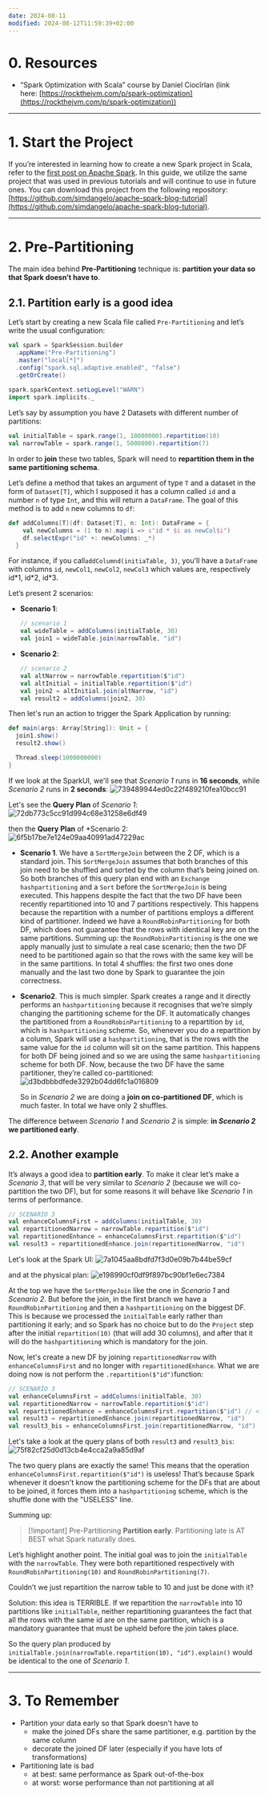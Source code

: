 ```yaml
---
date: 2024-08-11
modified: 2024-08-12T11:59:39+02:00
---
```

# 0. Resources
* “Spark Optimization with Scala” course by Daniel Ciocîrlan (link here: [https://rockthejvm.com/p/spark-optimization](https://rockthejvm.com/p/spark-optimization))

---
# 1. Start the Project
If you’re interested in learning how to create a new Spark project in Scala, refer to the [first post on Apache Spark](Apache%20Spark/Spark%20@0%20-%20Run%20Spark%20Applications.md). In this guide, we utilize the same project that was used in previous tutorials and will continue to use in future ones. You can download this project from the following repository: [https://github.com/simdangelo/apache-spark-blog-tutorial](https://github.com/simdangelo/apache-spark-blog-tutorial).

---

# 2. Pre-Partitioning
The main idea behind **Pre-Partitioning** technique is: **partition your data so that Spark doesn’t have to**.
## 2.1. Partition early is a good idea
Let’s start by creating a new Scala file called `Pre-Partitioning` and let’s write the usual configuration:
```scala
val spark = SparkSession.builder
  .appName("Pre-Partitioning")
  .master("local[*]")
  .config("spark.sql.adaptive.enabled", "false")
  .getOrCreate()
  
spark.sparkContext.setLogLevel("WARN")
import spark.implicits._
```

Let’s say by assumption you have 2 Datasets with different number of partitions:
```scala
val initialTable = spark.range(1, 10000000).repartition(10)
val narrowTable = spark.range(1, 5000000).repartition(7)
```
In order to **join** these two tables, Spark will need to **repartition them in the same partitioning schema**.

Let’s define a method that takes an argument of type `T` and a dataset in the form of `Dataset[T]`, which I supposed it has a column called `id` and a number `n` of type `Int`, and this will return a `DataFrame`. The goal of this method is to add `n` new columns to `df`:

```scala
def addColumns[T](df: Dataset[T], n: Int): DataFrame = {
    val newColumns = (1 to n).map(i => s"id * $i as newCol$i")
    df.selectExpr("id" +: newColumns: _*)
  }
```
For instance, if you call`addColumnd(initiaTable, 3)`, you'll have a `DataFrame` with columns `id`, `newCol1`, `newCol2`, `newCol3` which values are, respectively id\*1, id\*2, id\*3.

Let’s present 2 scenarios:
+ **Scenario 1**:
	```scala
	// scenario 1
	val wideTable = addColumns(initialTable, 30)
	val join1 = wideTable.join(narrowTable, "id")
	```
+ **Scenario 2**:
	```scala
	// scenario 2
	val altNarrow = narrowTable.repartition($"id")
	val altInitial = initialTable.repartition($"id")
	val join2 = altInitial.join(altNarrow, "id")
	val result2 = addColumns(join2, 30)
	```
Then let's run an action to trigger the Spark Application by running:
```scala
def main(args: Array[String]): Unit = {  
  join1.show()  
  result2.show()  

  Thread.sleep(1000000000)  
}
```

If we look at the SparkUI, we'll see that *Scenario 1* runs in **16 seconds**, while *Scenario 2* runs in **2 seconds**:
![739489944ed0c22f489210fea10bcc91](Apache%20Spark/attachments/739489944ed0c22f489210fea10bcc91.png)

Let's see the **Query Plan** of *Scenario 1*:
![72db773c5cc91d994c68e31258e6df49](Apache%20Spark/attachments/72db773c5cc91d994c68e31258e6df49.png)

then the **Query Plan** of *Scenario 2:
![6f5b17be7e124e09aa40991ad47229ac](Apache%20Spark/attachments/6f5b17be7e124e09aa40991ad47229ac.png)

* **Scenario 1**. We have a `SortMergeJoin` between the 2 DF, which is a standard join. This `SortMergeJoin` assumes that both branches of this join need to be shuffled and sorted by the column that’s being joined on. So both branches of this query plan end with an `Exchange hashpartitioning` and a `Sort` before the `SortMergeJoin` is being executed. This happens despite the fact that the two DF have been recently repartitioned into 10 and 7 partitions respectively. This happens because the repartition with a number of partitions employs a different kind of partitioner. Indeed we have a `RoundRobinPartitioning` for both DF, which does not guarantee that the rows with identical key are on the same partitions. Summing up: the `RoundRobinPartitioning` is the one we apply manually just to simulate a real case scenario; then the two DF need to be partitioned again so that the rows with the same key will be in the same partitions. In total 4 shuffles: the first two ones done manually and the last two done by Spark to guarantee the join correctness.
- **Scenario2**. This is much simpler. Spark creates a range and it directly performs an `hashpartitioning` because it recognises that we’re simply changing the partitioning scheme for the DF. It automatically changes the partitioned from a `RoundRobinPartitioning` to a repartition by `id`, which is `hashpartitioning` scheme. So, whenever you do a repartition by a column, Spark will use a `hashpartitioning`, that is the rows with the same value for the `id` column will sit on the same partition. This happens for both DF being joined and so we are using the same `hashpartitioning` scheme for both DF. Now, because the two DF have the same partitioner, they’re called co-partitioned:
	![d3bdbbbdfede3292b04dd6fc1a016809](Apache%20Spark/attachments/d3bdbbbdfede3292b04dd6fc1a016809.png)

	So in *Scenario 2* we are doing a **join on co-partitioned DF**, which is much faster. In total we have only 2 shuffles.

The difference between *Scenario 1* and *Scenario 2* is simple: **in *Scenario 2* we partitioned early**.
## 2.2. Another example
It’s always a good idea to **partition early**. To make it clear let’s make a *Scenario 3*, that will be very similar to *Scenario 2* (because we will co-partition the two DF), but for some reasons it will behave like *Scenario 1* in terms of performance.
```scala
// SCENARIO 3
val enhanceColumnsFirst = addColumns(initialTable, 30)
val repartitionedNarrow = narrowTable.repartition($"id")
val repartitionedEnhance = enhanceColumnsFirst.repartition($"id")
val result3 = repartitionedEnhance.join(repartitionedNarrow, "id")
```

Let's look at the Spark UI:
![7a1045aa8bdfd7f3d0e09b7b44be59cf](Apache%20Spark/attachments/7a1045aa8bdfd7f3d0e09b7b44be59cf.png)

and at the physical plan:
![e198990cf0df9f897bc90bf1e6ec7384](Apache%20Spark/attachments/e198990cf0df9f897bc90bf1e6ec7384.png)

At the top we have the `SortMergeJoin` like the one in *Scenario 1* and *Scenario 2*. But before the join, in the first branch we have a `RoundRobinPartitioning` and then a `hashpartitioning` on the biggest DF. This is because we processed the `initialTable` early rather than partitioning it early; and so Spark has no choice but to do the `Project` step after the initial `repartition(10)` (that will add 30 columns), and after that it will do the `hashpartitioning` which is mandatory for the join.

Now, let's create a new DF by joining `repartitionedNarrow` with `enhanceColumnsFirst` and no longer with `repartitionedEnhance`. What we are doing now is not perform the `.repartition($"id")`function:
```scala
// SCENARIO 3  
val enhanceColumnsFirst = addColumns(initialTable, 30)  
val repartitionedNarrow = narrowTable.repartition($"id")  
val repartitionedEnhance = enhanceColumnsFirst.repartition($"id") // <- it's USELESS!!  
val result3 = repartitionedEnhance.join(repartitionedNarrow, "id")  
val result3_bis = enhanceColumnsFirst.join(repartitionedNarrow, "id")
```

Let's take a look at the query plans of both `result3` and `result3_bis`:
![75f82cf25d0d13cb4e4cca2a9a85d9af](Apache%20Spark/attachments/75f82cf25d0d13cb4e4cca2a9a85d9af.png)

The two query plans are exactly the same! This means that the operation `enhanceColumnsFirst.repartition($"id")` is useless! That’s because Spark whenever it doesn't know the partitioning scheme for the DFs that are about to be joined, it forces them into a `hashpartitioning` scheme, which is the shuffle done with the "USELESS" line.

Summing up:
> [!important] Pre-Partitioning
> **Partition early**. Partitioning late is AT BEST what Spark naturally does.  

Let’s highlight another point. The initial goal was to join the `initialTable` with the `narrowTable`. They were both repartitioned respectively with `RoundRobinPartitioning(10)` and `RoundRobinPartitioning(7)`.

Couldn’t we just repartition the narrow table to 10 and just be done with it?

Solution: this idea is TERRIBLE. If we repartition the `narrowTable` into 10 partitions like `initialTable`, neither repartitioning guarantees the fact that all the rows with the same id are on the same partition, which is a mandatory guarantee that must be upheld before the join takes place.

So the query plan produced by `initialTable.join(narrowTable.repartition(10), "id").explain()` would be identical to the one of *Scenario 1*.

---

# 3. To Remember
* Partition your data early so that Spark doesn't have to
	* make the joined DFs share the same partitioner, e.g. partition by the same column
	* decorate the joined DF later (especially if you have lots of transformations)
* Partitioning late is bad
	* at best: same performance as Spark out-of-the-box
	* at worst: worse performance than not partitioning at all